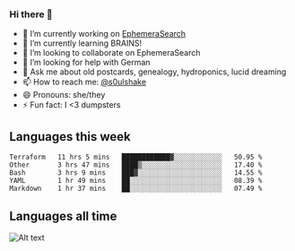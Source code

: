 ### Hi there 👋

<!--
**soulshake/soulshake** is a ✨ _special_ ✨ repository because its `README.md` (this file) appears on your GitHub profile.

Here are some ideas to get you started:

- 🔭 I’m currently working on ...
- 🌱 I’m currently learning ...
- 👯 I’m looking to collaborate on ...
- 🤔 I’m looking for help with ...
- 💬 Ask me about ...
- 📫 How to reach me: ...
- 😄 Pronouns: ...
- ⚡ Fun fact: ...
-->


- 🔭 I’m currently working on [EphemeraSearch](https://www.ephemerasearch.com/)
- 🌱 I’m currently learning BRAINS!
- 👯 I’m looking to collaborate on EphemeraSearch
- 🤔 I’m looking for help with German
- 💬 Ask me about old postcards, genealogy, hydroponics, lucid dreaming
- 📫 How to reach me: [@s0ulshake](https://twitter.com/soulshake)
- 😄 Pronouns: she/they
- ⚡ Fun fact: I <3 dumpsters

## Languages this week

<!--START_SECTION:waka-->
```text
Terraform   11 hrs 5 mins   ████████████▓░░░░░░░░░░░░   50.95 % 
Other       3 hrs 47 mins   ████▒░░░░░░░░░░░░░░░░░░░░   17.40 % 
Bash        3 hrs 9 mins    ███▓░░░░░░░░░░░░░░░░░░░░░   14.55 % 
YAML        1 hr 49 mins    ██░░░░░░░░░░░░░░░░░░░░░░░   08.39 % 
Markdown    1 hr 37 mins    ██░░░░░░░░░░░░░░░░░░░░░░░   07.49 % 
```
<!--END_SECTION:waka-->

## Languages all time
![Alt text](https://wakatime.com/share/@aj/6aa10b67-a5e9-4fb1-acaf-8692f4385172.svg)
